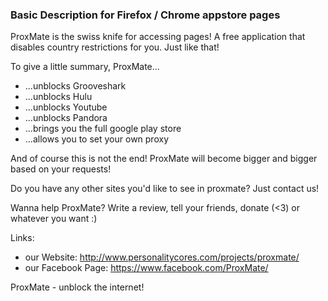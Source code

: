 ### Basic Description for Firefox / Chrome appstore pages


ProxMate is the swiss knife for accessing pages! A free application that disables country restrictions for you. Just like that!

To give a little summary, ProxMate...

* ...unblocks Grooveshark
* ...unblocks Hulu
* ...unblocks Youtube
* ...unblocks Pandora
* ...brings you the full google play store
* ...allows you to set your own proxy

And of course this is not the end! ProxMate will become bigger and bigger based on your requests!

Do you have any other sites you'd like to see in proxmate? Just contact us!

Wanna help ProxMate? Write a review, tell your friends, donate (<3) or whatever you want :)

Links:
- our Website: http://www.personalitycores.com/projects/proxmate/
- our Facebook Page: https://www.facebook.com/ProxMate/


ProxMate - unblock the internet!
